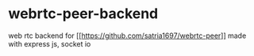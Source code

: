 # webrtc-peer-backend
web rtc backend for [[https://github.com/satria1697/webrtc-peer]]
made with express js, socket io
